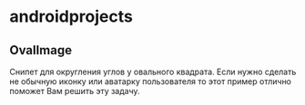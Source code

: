 # androidprojects
## OvalImage 
 Снипет для округления углов у овального квадрата.
Если нужно сделать не обычную иконку или аватарку пользователя то этот пример отлично поможет Вам решить эту задачу.
